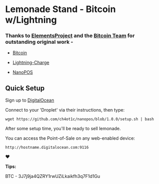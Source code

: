 # Lemonade Stand - Bitcoin w/Lightning

### Thanks to [ElementsProject](https://github.com/ElementsProject) and the [Bitcoin Team](https://github.com/bitcoin) for outstanding original work -

- [Bitcoin](https://github.com/bitcoin/bitcoin)

- [Lightning-Charge](https://github.com/ElementsProject/lightning-charge)

- [NanoPOS](https://github.com/ElementsProject/nanopos)

## Quick Setup

Sign up to [DigitalOcean](https://www.digitalocean.com/products/one-click-apps/docker/)

Connect to your 'Droplet' via their instructions, then type:

`wget https://github.com/ch4ot1c/nanopos/blob/1.0.0/setup.sh | bash`

After some setup time, you'll be ready to sell lemonade.

You can access the Point-of-Sale on any web-enabled device:

`http://hostname.digitalocean.com:9116`


:heart:


**Tips:**

BTC - 3J7j9ja4QZRY1rwUZiLkaikfh3q7F1d1Gu

